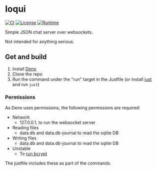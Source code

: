# loqui

[![CI](https://github.com/Celeo/loqui/workflows/CI/badge.svg?branch=master)](https://github.com/Celeo/loqui/actions?query=workflow%3ACI)
[![License](https://img.shields.io/badge/License-MIT-green)](LICENSE)
[![Runtime](https://img.shields.io/badge/ruintime-Deno-orange)](https://deno.land/)

Simple JSON chat server over websockets.

Not intended for anything serious.

## Get and build

1. Install [Deno](https://deno.land/)
1. Clone the repo
1. Run the command under the "run" target in the Justfile (or install
   [just](https://github.com/casey/just) and run `just`)

### Permissions

As Deno uses permissions, the following permissions are required:

- Network
  - 127.0.0.1, to run the websocket server
- Reading files
  - data.db and data.db-journal to read the sqlite DB
- Writing files
  - data.db and data.db-journal to read the sqlite DB
- Unstable
  - To [run bcrypt](https://github.com/JamesBroadberry/deno-bcrypt/issues/18)

The justfile includes these as part of the commands.
